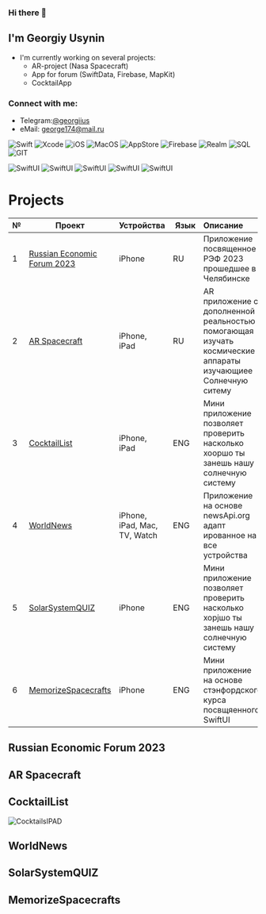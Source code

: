 ### Hi there 👋


## I'm Georgiy Usynin

- I'm currently working on several projects:
  - AR-project (Nasa Spacecraft)
  - App for forum (SwiftData, Firebase, MapKit)
  - CocktailApp
  

### Connect with me: 
- Telegram:[@georgiius](https://t.me/georgiius) 
- eMail: george174@mail.ru


![Swift](https://img.shields.io/badge/swift-F54A2A?style=for-the-badge&logo=swift&logoColor=white)
![Xcode](https://img.shields.io/badge/Xcode-007ACC?style=for-the-badge&logo=Xcode&logoColor=white)
![iOS](https://img.shields.io/badge/iOS-000000?style=for-the-badge&logo=ios&logoColor=white)
![MacOS](https://img.shields.io/badge/mac%20os-000000?style=for-the-badge&logo=apple&logoColor=white)
![AppStore](https://img.shields.io/badge/App_Store-0D96F6?style=for-the-badge&logo=app-store&logoColor=white)
![Firebase](https://img.shields.io/badge/Firebase-039BE5?style=for-the-badge&logo=Firebase&logoColor=white)
![Realm](https://img.shields.io/badge/Realm-39477F?style=for-the-badge&logo=realm&logoColor=white)
![SQL](https://img.shields.io/badge/PostgreSQL-316192?style=for-the-badge&logo=postgresql&logoColor=white)
![GIT](https://img.shields.io/badge/GIT-E44C30?style=for-the-badge&logo=git&logoColor=white)


![SwiftUI](https://img.shields.io/badge/SwiftUI-8A2BE2)
![SwiftUI](https://img.shields.io/badge/-SwiftData-003f5c)
![SwiftUI](https://img.shields.io/badge/-MapKit-003f5c)
![SwiftUI](https://img.shields.io/badge/-Combine-003f5c)
![SwiftUI](https://img.shields.io/badge/-Async/Await-003f5c)


# Projects


| № | Проект                                  | Устройства     | Язык           | Описание       | 
| - |  -------------------------------------- | :------------- | :------------- | :------------- |
| 1 | [Russian Economic Forum 2023](#REF2023) | iPhone| RU | Приложение посвященное РЭФ 2023 прошедшее в Челябинске |
| 2 | [AR Spacecraft](#ARSpacecraft) | iPhone, iPad| RU | AR приложение c дополненной реальностью помогающая изучать космичеcкие аппараты изучающиее Солнечную ситему|
| 3 | [CocktailList](#CocktailList) | iPhone, iPad| ENG | Мини приложение позволяет проверить насколько хооршо ты занешь нашу солнечную систему|
| 4 | [WorldNews](#WorldNews) | iPhone, iPad, Mac, TV, Watch| ENG | Приложение на основе newsApi.org адапт ированное на все устройства  |
| 5 | [SolarSystemQUIZ](#SolarSystemQUIZ) | iPhone| ENG | Мини приложение позволяет проверить насколько хорjшо ты занешь нашу солнечную систему|
| 6 | [MemorizeSpacecrafts](#MemorizeSpacecrafts ) | iPhone| ENG | Мини приложение  на основе стэнфордского курса посвщяенного SwiftUI |


## Russian Economic Forum 2023
<a name="REF2023"></a> 




## AR Spacecraft
<a name="ARSpacecraft"></a> 




## CocktailList
<a name="CocktailList"></a> 
![CocktailsIPAD](https://github.com/GU1984/GU1984/assets/45098537/636d6e06-c1df-4b95-877e-fae576b63366)




## WorldNews
<a name="WorldNews"></a> 



## SolarSystemQUIZ
<a name="SolarSystemQUIZ"></a> 




## MemorizeSpacecrafts
<a name="MemorizeSpacecrafts"></a> 
